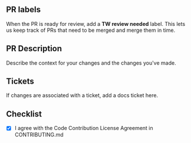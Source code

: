 ## PR labels

When the PR is ready for review, add a **TW review needed** label. This lets us keep track of PRs that need to be merged and merge them in time.


## PR Description
Describe the context for your changes and the changes you've made.

## Tickets

If changes are associated with a ticket, add a docs ticket here. 


## Checklist
- [x] I agree with the Code Contribution License Agreement in CONTRIBUTING.md
